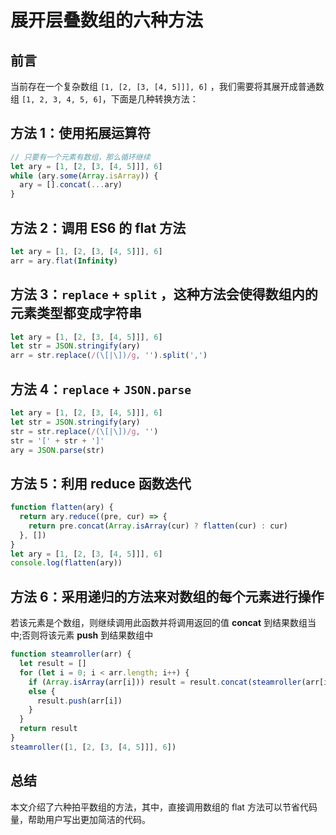 # 展开层叠数组的六种方法

## 前言

当前存在一个复杂数组 `[1, [2, [3, [4, 5]]], 6]` ，我们需要将其展开成普通数组 `[1, 2, 3, 4, 5, 6]`，下面是几种转换方法：

## 方法 1：使用拓展运算符

```javascript
// 只要有一个元素有数组，那么循环继续
let ary = [1, [2, [3, [4, 5]]], 6]
while (ary.some(Array.isArray)) {
  ary = [].concat(...ary)
}
```

## 方法 2：调用 ES6 的 flat 方法

```javascript
let ary = [1, [2, [3, [4, 5]]], 6]
arr = ary.flat(Infinity)
```

## 方法 3：`replace` + `split` ，这种方法会使得数组内的元素类型都变成字符串

```javascript
let ary = [1, [2, [3, [4, 5]]], 6]
let str = JSON.stringify(ary)
arr = str.replace(/(\[|\])/g, '').split(',')
```

## 方法 4：`replace` + `JSON.parse`

```javascript
let ary = [1, [2, [3, [4, 5]]], 6]
let str = JSON.stringify(ary)
str = str.replace(/(\[|\])/g, '')
str = '[' + str + ']'
ary = JSON.parse(str)
```

## 方法 5：利用 reduce 函数迭代

```javascript
function flatten(ary) {
  return ary.reduce((pre, cur) => {
    return pre.concat(Array.isArray(cur) ? flatten(cur) : cur)
  }, [])
}
let ary = [1, [2, [3, [4, 5]]], 6]
console.log(flatten(ary))
```

## 方法 6：采用递归的方法来对数组的每个元素进行操作

若该元素是个数组，则继续调用此函数并将调用返回的值 **concat** 到结果数组当中;否则将该元素 **push** 到结果数组中

```javascript
function steamroller(arr) {
  let result = []
  for (let i = 0; i < arr.length; i++) {
    if (Array.isArray(arr[i])) result = result.concat(steamroller(arr[i]))
    else {
      result.push(arr[i])
    }
  }
  return result
}
steamroller([1, [2, [3, [4, 5]]], 6])
```

## 总结

本文介绍了六种拍平数组的方法，其中，直接调用数组的 flat 方法可以节省代码量，帮助用户写出更加简洁的代码。
